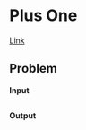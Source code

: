 # Plus One <!-- omit in toc -->

[Link](https://leetcode.com/explore/interview/card/top-interview-questions-easy/92/array/559/)

## Problem


**Input**  


```

```

**Output**  


```

```
